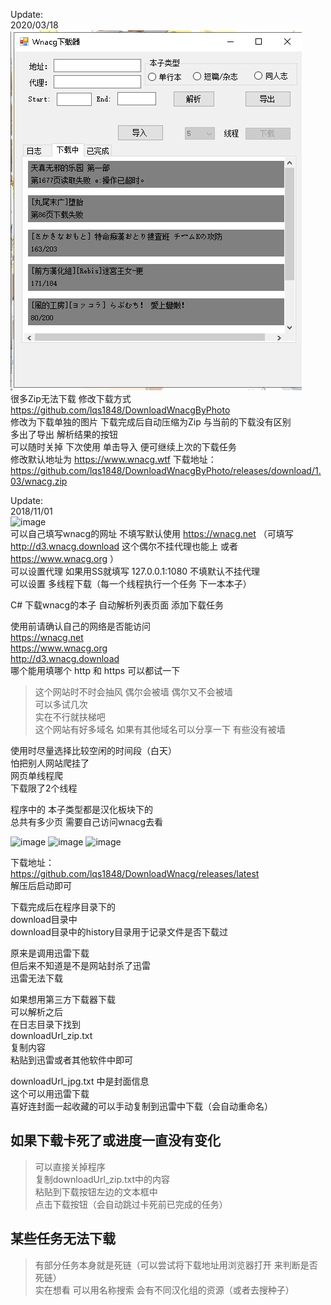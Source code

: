 Update:<br>
2020/03/18<br>
![image](https://github.com/lqs1848/DownloadWnacgByPhoto/blob/master/info/main.png)<br>
很多Zip无法下载 修改下载方式<br>
https://github.com/lqs1848/DownloadWnacgByPhoto<br>
修改为下载单独的图片 下载完成后自动压缩为Zip 与当前的下载没有区别<br>
多出了导出 解析结果的按钮<br>
可以随时关掉 下次使用 单击导入 便可继续上次的下载任务<br>
修改默认地址为 https://www.wnacg.wtf
下载地址：https://github.com/lqs1848/DownloadWnacgByPhoto/releases/download/1.03/wnacg.zip



Update:<br>
2018/11/01<br>
![image](https://github.com/lqs1848/DownloadWnacg/blob/master/info/change.jpg)<br>
可以自己填写wnacg的网址 不填写默认使用 https://wnacg.net （可填写 http://d3.wnacg.download 这个偶尔不挂代理也能上 或者 https://www.wnacg.org ）<br>
可以设置代理 如果用SS就填写 127.0.0.1:1080  不填默认不挂代理<br>
可以设置 多线程下载（每一个线程执行一个任务 下一本本子）




C# 下载wnacg的本子 自动解析列表页面 添加下载任务

使用前请确认自己的网络是否能访问 <br>
https://wnacg.net<br> 
https://www.wnacg.org<br>
http://d3.wnacg.download<br>
哪个能用填哪个 http 和 https 可以都试一下


>这个网站时不时会抽风 偶尔会被墙 偶尔又不会被墙<br>
>可以多试几次<br>
>实在不行就扶梯吧<br>
>这个网站有好多域名 如果有其他域名可以分享一下 有些没有被墙<br>

使用时尽量选择比较空闲的时间段（白天）<br>
怕把别人网站爬挂了<br>
网页单线程爬<br>
下载限了2个线程<br>

程序中的 本子类型都是汉化板块下的<br>
总共有多少页 需要自己访问wnacg去看<br>

![image](https://github.com/lqs1848/DownloadWnacg/blob/master/info/layout.png)
![image](https://github.com/lqs1848/DownloadWnacg/blob/master/info/main.png)
![image](https://github.com/lqs1848/DownloadWnacg/blob/master/info/download.png)


下载地址：<br>
https://github.com/lqs1848/DownloadWnacg/releases/latest<br>
解压后启动即可<br>


下载完成后在程序目录下的<br>
download目录中<br>
download目录中的history目录用于记录文件是否下载过<br>

原来是调用迅雷下载<br>
但后来不知道是不是网站封杀了迅雷<br>
迅雷无法下载<br>

如果想用第三方下载器下载<br>
可以解析之后<br>
在日志目录下找到<br>
downloadUrl_zip.txt<br>
复制内容<br>
粘贴到迅雷或者其他软件中即可<br>


downloadUrl_jpg.txt  中是封面信息<br>
这个可以用迅雷下载<br>
喜好连封面一起收藏的可以手动复制到迅雷中下载（会自动重命名）<br>



如果下载卡死了或进度一直没有变化
----------------------------------- 
>可以直接关掉程序<br>
>复制downloadUrl_zip.txt中的内容<br>
>粘贴到下载按钮左边的文本框中<br>
>点击下载按钮（会自动跳过卡死前已完成的任务）<br>


某些任务无法下载
----------------------------------- 
>有部分任务本身就是死链（可以尝试将下载地址用浏览器打开 来判断是否死链）<br>
>实在想看 可以用名称搜索 会有不同汉化组的资源（或者去搜种子）<br>
